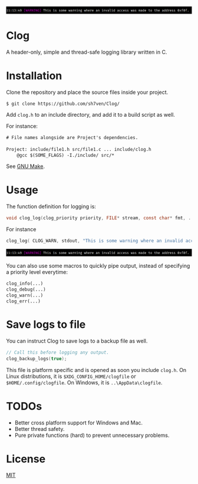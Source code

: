 ![sample warning](/screenshots/sample_usage_warning.png)

# Clog
A header-only, simple and thread-safe logging library written in C.

# Installation
Clone the repository and place the source files inside your project.
```
$ git clone https://github.com/sh7ven/Clog/
```

Add `clog.h` to an include directory, and add it to a build script as well.

For instance:
```make
# File names alongside are Project's dependencies.

Project: include/file1.h src/file1.c ... include/clog.h
    @gcc $(SOME_FLAGS) -I./include/ src/*
```
See [GNU Make](https://www.gnu.org/software/make/).

# Usage
The function definition for logging is:
```c
void clog_log(clog_priority priority, FILE* stream, const char* fmt, ...)
```

For instance
```c
clog_log( CLOG_WARN, stdout, "This is some warning where an invalid access was made to the address %p", 0x0f0f );
```
![sample warning](/screenshots/sample_usage_warning.png)

You can also use some macros to quickly pipe output, instead of specifying a priority level everytime:
```
clog_info(...)
clog_debug(...)
clog_warn(...)
clog_err(...)
```

# Save logs to file
You can instruct Clog to save logs to a backup file as well. 
```c
// Call this before logging any output. 
clog_backup_logs(true);
```

This file is platform specific and is opened as soon you include `clog.h`.
On Linux distributions, it is `$XDG_CONFIG_HOME/clogfile` or `$HOME/.config/clogfile`.
On Windows, it is `..\AppData\clogfile`.

# TODOs
- Better cross platform support for Windows and Mac.
- Better thread safety.
- Pure private functions (hard) to prevent unnecessary problems.

# License
[MIT](https://opensource.org/license/MIT)

